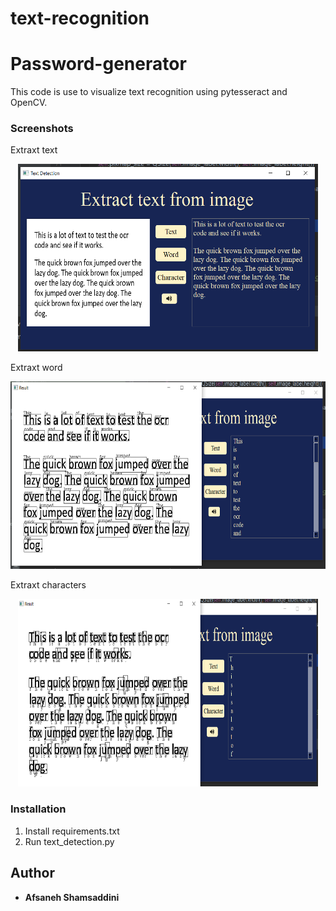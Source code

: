 # text-recognition
# Password-generator

This code is use to visualize text recognition using pytesseract and OpenCV.
### Screenshots
Extraxt text
<p align="center">
   <img width="480" height="300"src="image/text.png">
</p>
Extraxt word
<p align="center">
   <img width="580" height="300"src="image/word.png">
</p>

Extraxt characters
<p align="center">
   <img width="480" height="300"src="image/character.png">
</p>

### Installation
1. Install requirements.txt
2. Run text_detection.py

## Author
* **Afsaneh Shamsaddini**
